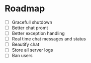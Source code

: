 # Roadmap

- [ ] Gracefull shutdown
- [ ] Better chat promt
- [ ] Better exception handling
- [ ] Real time chat messages and status
- [ ] Beautify chat
- [ ] Store all server logs
- [ ] Ban users
